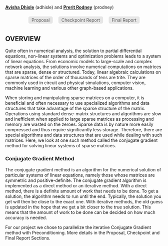 
**[Avisha Dhisle](https://www.linkedin.com/in/avisha-dhisle/)** (adhisle) and **[Prerit Rodney](https://www.linkedin.com/in/preritrodney/)** (prodney)

<style>a.nav { color: #585858; border-radius: 5px; background: #E6E6E6; padding: .2em .7em; text-decoration: none; margin: .5em .5em; display:inline-block; }a.nav:hover { background: #D8D8D8; color: black;}a.nav.selected { background: #D8D8D8; font-weight: bold; }small{color: #5e5e5e; display:block;text-align:center;margin-bottom: 1em;}</style>
<div style="text-align: center;">
<a class="nav" href="https://millenniumfalcon418.github.io/hyperdrive/proposal" >Proposal</a>
<a class="nav"  href="https://millenniumfalcon418.github.io/hyperdrive/checkpoint">Checkpoint Report</a>
<a class="nav"  href="https://millenniumfalcon418.github.io/hyperdrive/final_report">Final Report</a></div>

## OVERVIEW
Quite often in numerical analysis, the solution to partial differential equations, non-linear systems and optimization problems leads to a system of linear equations. From economic models to large-scale and complex network analysis, the solutions involve numerical computations on matrices that are sparse, dense or structured. Today, linear algebraic calculations on sparse matrices of the order of thousands of tens are trite. They are commonly used in circuit and physical simulations, computer vision, machine learning and various other graph-based applications.

When storing and manipulating sparse matrices on a computer, it is beneficial and often necessary to use specialized algorithms and data structures that take advantage of the sparse structure of the matrix. Operations using standard dense-matrix structures and algorithms are slow and inefficient when applied to large sparse matrices as processing and memory are wasted on the zeroes. Sparse data is by nature more easily compressed and thus require significantly less storage. Therefore, there are special algorithms and data structures that are used while dealing with such matrices. Here, we look at one such method called the conjugate gradient method for solving linear systems of sparse matrices.

### Conjugate Gradient Method
The conjugate gradient method is an algorithm for the numerical solution of particular systems of linear equations, namely those whose matrices are symmetric and positive-definite. The conjugate gradient algorithm is implemented as a direct method or an iterative method. 
With a direct method, there is a definite amount of work that needs to be done. To get a solution, the algorithm needs to run until the end. Typically, the solution you get will then be close to the exact one. With iterative methods, the old guess is updated in the hope that we get a bit closer to the true solution. This means that the amount of work to be done can be decided on how much accuracy is needed.

For our project we chose to parallelize the iterative Conjugate Gradient method with Preconditioning. More details in the Proposal, Checkpoint and Final Report Sections.
